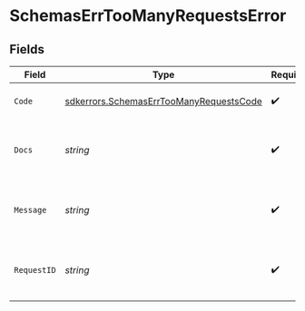 # SchemasErrTooManyRequestsError


## Fields

| Field                                                                                                     | Type                                                                                                      | Required                                                                                                  | Description                                                                                               | Example                                                                                                   |
| --------------------------------------------------------------------------------------------------------- | --------------------------------------------------------------------------------------------------------- | --------------------------------------------------------------------------------------------------------- | --------------------------------------------------------------------------------------------------------- | --------------------------------------------------------------------------------------------------------- |
| `Code`                                                                                                    | [sdkerrors.SchemasErrTooManyRequestsCode](../../../pkg/models/sdkerrors/schemaserrtoomanyrequestscode.md) | :heavy_check_mark:                                                                                        | A machine readable error code.                                                                            | TOO_MANY_REQUESTS                                                                                         |
| `Docs`                                                                                                    | *string*                                                                                                  | :heavy_check_mark:                                                                                        | A link to our documentation with more details about this error code                                       | https://unkey.dev/docs/api-reference/errors/code/TOO_MANY_REQUESTS                                        |
| `Message`                                                                                                 | *string*                                                                                                  | :heavy_check_mark:                                                                                        | A human readable explanation of what went wrong                                                           |                                                                                                           |
| `RequestID`                                                                                               | *string*                                                                                                  | :heavy_check_mark:                                                                                        | Please always include the requestId in your error report                                                  | req_1234                                                                                                  |